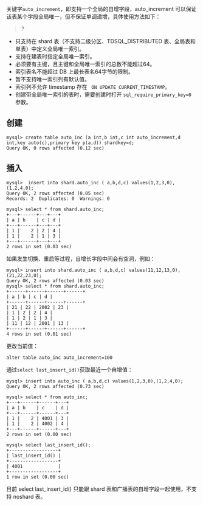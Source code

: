 关键字`auto_increment`，即支持一个全局的自增字段，auto_increment 可以保证该表某个字段全局唯一，但不保证单调递增，具体使用方法如下：
>?
- 只支持在 shard 表（不支持二级分区、TDSQL_DISTRIBUTED 表、全局表和单表）中定义全局唯一索引。
- 支持在建表时指定全局唯一索引。
- 必须要有主键，且主键和全局唯一索引的总数不能超过64。
- 索引表名不能超过 DB 上最长表名64字节的限制。
- 暂不支持唯一索引列有默认值。
- 索引列不允许 timestamp 存在 ` ON UPDATE CURRENT_TIMESTAMP`。
- 创建带全局唯一索引的表时，需要创建时打开 `sql_require_primary_key=0` 参数。

## 创建
```
mysql> create table auto_inc (a int,b int,c int auto_increment,d int,key auto(c),primary key p(a,d)) shardkey=d;
Query OK, 0 rows affected (0.12 sec)
```

## 插入
```
mysql>  insert into shard.auto_inc ( a,b,d,c) values(1,2,3,0),(1,2,4,0);
Query OK, 2 rows affected (0.05 sec)
Records: 2  Duplicates: 0  Warnings: 0
	
mysql> select * from shard.auto_inc;
+---+------+---+---+
| a | b    | c | d |
+---+------+---+---+
| 1 |    2 | 2 | 4 |
| 1 |    2 | 1 | 3 |
+---+------+---+---+
2 rows in set (0.03 sec)
```

如果发生切换、重启等过程，自增长字段中间会有空洞，例如：
```
mysql> insert into shard.auto_inc ( a,b,d,c) values(11,12,13,0),(21,22,23,0);
Query OK, 2 rows affected (0.03 sec)
mysql> select * from shard.auto_inc;
+‐‐‐‐‐‐+‐‐‐‐‐‐+‐‐‐‐‐‐+‐‐‐‐‐‐+
| a | b | c | d |
+‐‐‐‐‐‐+‐‐‐‐‐‐+‐‐‐‐‐‐+‐‐‐‐‐‐+
| 21 | 22 | 2002 | 23 |
| 1 | 2 | 2 | 4 |
| 1 | 2 | 1 | 3 |
| 11 | 12 | 2001 | 13 |
+‐‐‐‐‐‐+‐‐‐‐‐‐+‐‐‐‐‐‐+‐‐‐‐‐‐+
4 rows in set (0.01 sec)
```

更改当前值：
```
alter table auto_inc auto_increment=100
```

通过`select last_insert_id()`获取最近一个自增值：
```	
mysql> insert into auto_inc ( a,b,d,c) values(1,2,3,0),(1,2,4,0);
Query OK, 2 rows affected (0.73 sec)
		
mysql> select * from auto_inc;
+---+------+------+---+
| a | b    | c    | d |
+---+------+------+---+
| 1 |    2 | 4001 | 3 |
| 1 |    2 | 4002 | 4 |
+---+------+------+---+
2 rows in set (0.00 sec)
	
mysql> select last_insert_id();
+------------------+
| last_insert_id() |
+------------------+
| 4001             |
+------------------+
1 row in set (0.00 sec)
```

目前 select last_insert_id() 只能跟 shard 表和广播表的自增字段一起使用，不支持 noshard 表。
